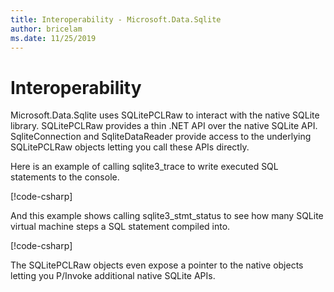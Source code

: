 ```yaml
---
title: Interoperability - Microsoft.Data.Sqlite
author: bricelam
ms.date: 11/25/2019
---
```

# Interoperability

Microsoft.Data.Sqlite uses SQLitePCLRaw to interact with the native SQLite library. SQLitePCLRaw provides a thin .NET API over the native SQLite API. SqliteConnection and SqliteDataReader provide access to the underlying SQLitePCLRaw objects letting you call these APIs directly.

Here is an example of calling sqlite3_trace to write executed SQL statements to the console.

[!code-csharp[](../samples/msdata-sqlite/InteropSample/Program.cs?name=snippet_Trace)]

And this example shows calling sqlite3_stmt_status to see how many SQLite virtual machine steps a SQL statement compiled into.

[!code-csharp[](../samples/msdata-sqlite/InteropSample/Program.cs?name=snippet_StatementStatus)]

The SQLitePCLRaw objects even expose a pointer to the native objects letting you P/Invoke additional native SQLite APIs.
